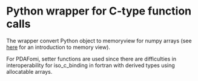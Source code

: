 # Python wrapper for C-type function calls

The wrapper convert Python object to memoryview for numpy arrays (see [here](https://cython.readthedocs.io/en/latest/src/userguide/memoryviews.html) 
for an introduction to memory view). 

For PDAFomi, setter functions are used since there are difficulties in interoperability for iso_c_binding in fortran with derived types using allocatable arrays.
